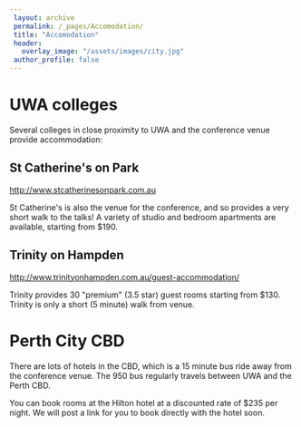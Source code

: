 ```yaml
---
 layout: archive
 permalink: /_pages/Accomodation/
 title: "Accomodation"
 header:
   overlay_image: "/assets/images/city.jpg"
 author_profile: false  
---
```


# UWA colleges

Several colleges in close proximity to UWA and the conference venue provide accommodation:

## St Catherine's on Park

<http://www.stcatherinesonpark.com.au>

St Catherine's is also the venue for the conference, and so provides a very short walk to the talks! A variety of studio and bedroom apartments are available, starting from $190.

## Trinity on Hampden

<http://www.trinityonhampden.com.au/guest-accommodation/>

Trinity provides 30 "premium" (3.5 star) guest rooms starting from $130.
Trinity is only a short (5 minute) walk from venue.

# Perth City CBD

There are lots of hotels in the CBD, which is a 15 minute bus ride away from the conference venue. The 950 bus regularly travels between UWA and the Perth CBD.

You can book rooms at the Hilton hotel at a discounted rate of $235 per night.  We will post a link for you to book directly with the hotel soon.

